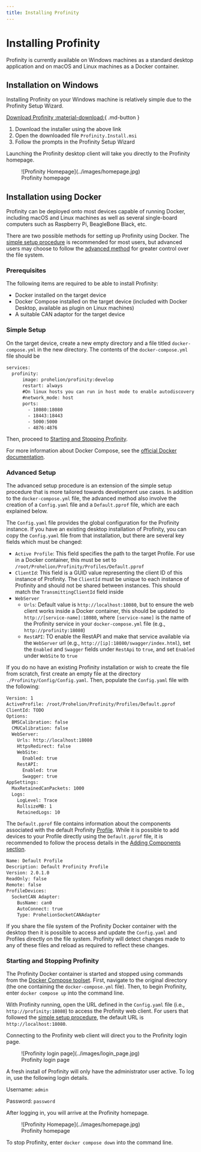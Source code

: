 ```yaml
---
title: Installing Profinity
---
```


# Installing Profinity

Profinity is currently available on Windows machines as a standard desktop application and on macOS and Linux machines as a Docker container.

## Installation on Windows

Installing Profinity on your Windows machine is relatively simple due to the Profinity Setup Wizard.

[Download Profinity :material-download:](https://github.com/Prohelion/Profinity/releases/latest/download/Profinity.install.msi){ .md-button }

1. Download the installer using the above link
2. Open the downloaded file `Profinity.Install.msi`
3. Follow the prompts in the Profinity Setup Wizard

Launching the Profinity desktop client will take you directly to the Profinity homepage.

<figure markdown>
![Profinity Homepage](../images/homepage.jpg)
<figcaption>Profinity homepage</figcaption>
</figure>

## Installation using Docker

Profinity can be deployed onto most devices capable of running Docker, including macOS and Linux machines as well as several single-board computers such as Raspberry Pi, BeagleBone Black, etc.

There are two possible methods for setting up Profinity using Docker. The [simple setup procedure](#simple-setup) is recommended for most users, but advanced users may choose to follow the [advanced method](#advanced-setup) for greater control over the file system.

### Prerequisites

The following items are required to be able to install Profinity:

- Docker installed on the target device
- Docker Compose installed on the target device (included with Docker Desktop, available as plugin on Linux machines)
- A suitable CAN adaptor for the target device

### Simple Setup

On the target device, create a new empty directory and a file titled `docker-compose.yml` in the new directory. The contents of the `docker-compose.yml` file should be

```
services:
  profinity:
      image: prohelion/profinity:develop
      restart: always
      #On linux hosts you can run in host mode to enable autodiscovery
      #network_mode: host
      ports:
        - 18080:18080
        - 18443:18443
        - 5000:5000
        - 4876:4876
```

Then, proceed to [Starting and Stopping Profinity](#starting-and-stopping-profinity).

For more information about Docker Compose, see the [official Docker documentation](https://docs.docker.com/compose/).

### Advanced Setup

The advanced setup procedure is an extension of the simple setup procedure that is more tailored towards development use cases. In addition to the `docker-compose.yml` file, the advanced method also involve the creation of a `Config.yaml` file and a `Default.pprof` file, which are each explained below.

The `Config.yaml` file provides the global configuration for the Profinity instance. If you have an existing desktop installation of Profinity, you can copy the `Config.yaml` file from that installation, but there are several key fields which must be changed:

- `Active Profile`: This field specifies the path to the target Profile. For use in a Docker container, this must be set to `/root/Prohelion/Profinity/Profiles/Default.pprof`
- `ClientId`: This field is a GUID value representing the client ID of this instance of Profinity. The `ClientId` must be unique to each instance of Profinity and should not be shared between instances. This should match the `TransmittingClientId` field inside
- `WebServer`
    - `Urls`: Default value is `http://localhost:18080`, but to ensure the web client works inside a Docker container, this should be updated to `http://[service-name]:18080`, where `[service-name]` is the name of the Profinity service in your `docker-compose.yml` file (e.g., `http://profinity:18080`)
    - `RestAPI`: TO enable the RestAPI and make that service available via the `WebServer` url (e.g., `http://[ip]:18080/swagger/index.html`), set the `Enabled` and `Swagger` fields under `RestApi` to `true`, and set `Enabled` under `WebSite` to `true` 

If you do no have an existing Profinity installation or wish to create the file from scratch, first create an empty file at the directory `./Profinity/Config/Config.yaml`. Then, populate the `Config.yaml` file with the following:

```
Version: 1
ActiveProfile: /root/Prohelion/Profinity/Profiles/Default.pprof
ClientId: TODO
Options:
  BMSCalibration: false
  CMUCalibration: false
  WebServer:
    Urls: http://localhost:18080
    HttpsRedirect: false
    WebSite:
      Enabled: true
    RestAPI:
      Enabled: true
      Swagger: true
AppSettings:
  MaxRetainedCanPackets: 1000
  Logs:
    LogLevel: Trace
    RollsizeMB: 1
    RetainedLogs: 10
```

The `Default.pprof` file contains information about the components associated with the default Profinity [Profile](Profiles.md). While it is possible to add devices to your Profile directly using the `Default.pprof` file, it is recommended to follow the process details in the [Adding Components section](Adding_New_Items.md).

```
Name: Default Profile
Description: Default Profinity Profile
Version: 2.0.1.0
ReadOnly: false
Remote: false
ProfileDevices:
  SocketCAN Adapter:
    BusName: can0
    AutoConnect: true
    Type: ProhelionSocketCANAdapter
```

If you share the file system of the Profinity Docker container with the desktop then it is possible to access and update the `Config.yaml` and Profiles directly on the file system. Profinity will detect changes made to any of these files and reload as required to reflect these changes.

### Starting and Stopping Profinity

The Profinity Docker container is started and stopped using commands from the [Docker Compose toolset](https://docs.docker.com/compose/reference/). First, navigate to the original directory (the one containing the `docker-compose.yml` file). Then, to begin Profinity, enter `docker compose up` into the command line.

With Profinity running, open the URL defined in the `Config.yaml` file (i.e., `http://profinity:18080`) to access the Profinity web client. For users that followed the [simple setup procedure](#simple-setup), the default URL is `http://localhost:18080`.

Connecting to the Profinity web client will direct you to the Profinity login page. 

<figure markdown>
![Profinity login page](../images/login_page.jpg)
<figcaption>Profinity login page</figcaption>
</figure>

A fresh install of Profinity will only have the administrator user active. To log in, use the following login details.

Username: `admin`

Password: `password`

After logging in, you will arrive at the Profinity homepage.

<figure markdown>
![Profinity Homepage](../images/homepage.jpg)
<figcaption>Profinity homepage</figcaption>
</figure>

To stop Profinity, enter `docker compose down` into the command line.